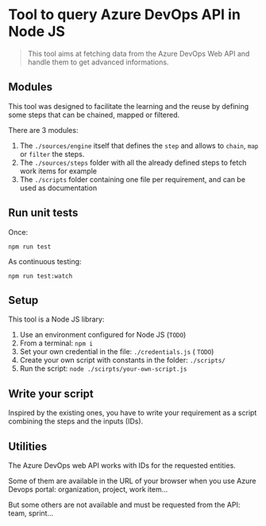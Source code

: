 # Tool to query Azure DevOps API in Node JS

> This tool aims at fetching data from the Azure DevOps Web API and handle them to get advanced informations.


## Modules

This tool was designed to facilitate the learning and the reuse by defining some steps that can be chained, mapped or filtered.

There are 3 modules:
1. The `./sources/engine` itself that defines the `step` and allows to `chain`, `map` or `filter` the steps.
2. The `./sources/steps` folder with all the already defined steps to fetch work items for example
3. The `./scripts` folder containing one file per requirement, and can be used as documentation


## Run unit tests

Once:
```shell
npm run test
```

As continuous testing:
```shell
npm run test:watch
```

## Setup

This tool is a Node JS library:
1. Use an environment configured for Node JS (`TODO`)
2. From a terminal: `npm i`
3. Set your own credential in the file: `./credentials.js` ( `TODO`)
4. Create your own script with constants in the folder: `./scripts/`
5. Run the script: `node ./scirpts/your-own-script.js`


## Write your script

Inspired by the existing ones, you have to write your requirement as a script combining the steps and the inputs (IDs).


## Utilities

The Azure DevOps web API works with IDs for the requested entities.

Some of them are available in the URL of your browser when you use Azure Devops portal: organization, project, work item...

But some others are not available and must be requested from the API: team, sprint...
